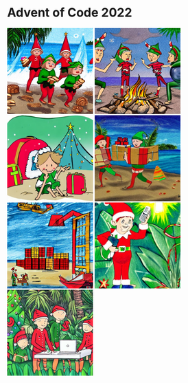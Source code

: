 # Advent of Code 2022
<a href="Day_01/solution.ipynb"><img src="Day_01/elf_landing.jpg" width="200" title="Day 1"></a>
<a href="Day_02/solution.ipynb"><img src="Day_02/rock_paper_scissors.jpg" width="200" title="Day 2"></a>
<a href="Day_03/solution.ipynb"><img src="Day_03/rucksacks.jpg" width="200" title="Day 3"></a>
<a href="Day_04/solution.ipynb"><img src="Day_04/clean_up.jpg" width="200" title="Day 4"></a>
<a href="Day_05/solution.ipynb"><img src="Day_05/unloading.jpg" width="200" title="Day 5"></a>
<a href="Day_06/solution.ipynb"><img src="Day_06/radio.jpg" width="200" title="Day 6"></a>
<a href="Day_07/solution.ipynb"><img src="Day_07/update.jpg" width="200" title="Day 7"></a>
